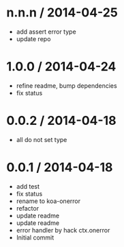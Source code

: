 
n.n.n / 2014-04-25
==================

  * add assert error type
  * update repo

1.0.0 / 2014-04-24
==================

  * refine readme, bump dependencies
  * fix status

0.0.2 / 2014-04-18
==================

  * all do not set type

0.0.1 / 2014-04-18
==================

  * add test
  * fix status
  * rename to koa-onerror
  * refactor
  * update readme
  * update readme
  * error handler by hack ctx.onerror
  * Initial commit
